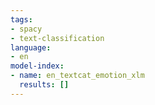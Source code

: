 ```yaml
---
tags:
- spacy
- text-classification
language:
- en
model-index:
- name: en_textcat_emotion_xlm
  results: []
---
```

